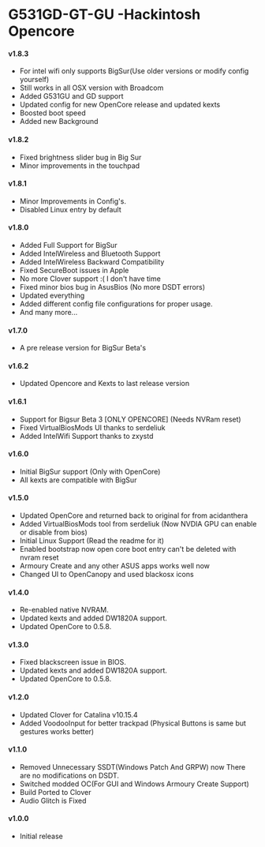 G531GD-GT-GU -Hackintosh Opencore
====================
#### v1.8.3
- For intel wifi only supports BigSur(Use older versions or modify config yourself)
- Still works in all OSX version with Broadcom
- Added G531GU and GD support
- Updated config for new OpenCore release and updated kexts
- Boosted boot speed
- Added new Background

#### v1.8.2
- Fixed brightness slider bug in Big Sur
- Minor improvements in the touchpad

#### v1.8.1
- Minor Improvements in Config's.
- Disabled Linux entry by default

#### v1.8.0
- Added Full Support for BigSur
- Added IntelWireless and Bluetooth Support
- Added IntelWireless Backward Compatibility
- Fixed SecureBoot issues in Apple
- No more Clover support :( I don't have time
- Fixed minor bios bug in AsusBios (No more DSDT errors)
- Updated everything
- Added different config file configurations for proper usage.
- And many more...

#### v1.7.0
- A pre release version for BigSur Beta's

#### v1.6.2
- Updated Opencore and Kexts to last release version

#### v1.6.1
- Support for Bigsur Beta 3 [ONLY OPENCORE] (Needs NVRam reset)
- Fixed VirtualBiosMods UI thanks to serdeliuk
- Added IntelWifi Support thanks to zxystd

#### v1.6.0
- Initial BigSur support (Only with OpenCore)
- All kexts are compatible with BigSur

#### v1.5.0
- Updated OpenCore and returned back to original for from acidanthera
- Added VirtualBiosMods tool from serdeliuk (Now NVDIA GPU can enable or disable from bios)
- Initial Linux Support (Read the readme for it)
- Enabled bootstrap now open core boot entry can't be deleted with nvram reset
- Armoury Create and any other ASUS apps works well now
- Changed UI to OpenCanopy and used blackosx icons

#### v1.4.0
- Re-enabled native NVRAM.
- Updated kexts and added DW1820A support.
- Updated OpenCore to 0.5.8.

#### v1.3.0
- Fixed blackscreen issue in BIOS.
- Updated kexts and added DW1820A support.
- Updated OpenCore to 0.5.8.


#### v1.2.0
- Updated Clover for Catalina v10.15.4
- Added VoodooInput for better trackpad (Physical Buttons is same but gestures works better)

#### v1.1.0
- Removed Unnecessary SSDT(Windows Patch And GRPW) now There are no modifications on DSDT.
- Switched modded OC(For GUI and Windows Armoury Create Support)
- Build Ported to Clover
- Audio Glitch is Fixed

#### v1.0.0
- Initial release
